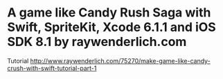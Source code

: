 # A game like Candy Rush Saga with Swift, SpriteKit, Xcode 6.1.1 and iOS SDK 8.1 by raywenderlich.com
Tutorial http://www.raywenderlich.com/75270/make-game-like-candy-crush-with-swift-tutorial-part-1

